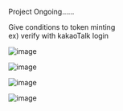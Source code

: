 Project Ongoing......

Give conditions to token minting  
ex) verify with kakaoTalk login 


![image](https://github.com/user-attachments/assets/7b8dfff4-e251-441b-b19c-30bd7039cabc)

![image](https://github.com/user-attachments/assets/df0ed2e2-de6d-43ba-bac5-5d64093f4831)

![image](https://github.com/user-attachments/assets/973f0168-1725-4a0f-a5a4-f245501b37f1)

![image](https://github.com/user-attachments/assets/13174821-0022-4f51-90b3-0a793c2f1a93)

